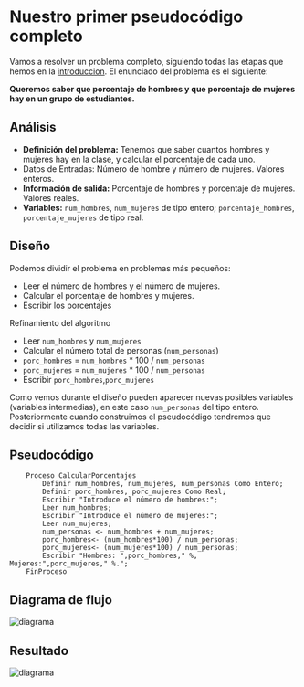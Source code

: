 # Nuestro primer pseudocódigo completo

Vamos a resolver un problema completo, siguiendo todas las etapas que hemos en la [introduccion](https://github.com/Ahmed2609/Pseudocodigo-PseInt?tab=readme-ov-file#Introducci%C3%B3n-a-la-programaci%C3%B3n). 
El enunciado del problema es el siguiente:

**Queremos saber que porcentaje de hombres y que porcentaje de mujeres hay en un grupo de estudiantes.**

## Análisis

* **Definición del problema:** Tenemos que saber cuantos hombres y mujeres hay en la clase, y calcular el porcentaje de cada uno.
* Datos de Entradas: Número de hombre y número de mujeres. Valores enteros.
* **Información de salida:** Porcentaje de hombres y porcentaje de mujeres. Valores reales.
* **Variables:** `num_hombres`, `num_mujeres` de tipo entero; `porcentaje_hombres`, `porcentaje_mujeres` de tipo real.

## Diseño

Podemos dividir el problema en problemas más pequeños:

* Leer el número de hombres y el número de mujeres.
* Calcular el porcentaje de hombres y mujeres.
* Escribir los porcentajes

Refinamiento del algoritmo

* Leer `num_hombres` y `num_mujeres`
* Calcular el número total de personas (`num_personas`)
* `porc_hombres` = `num_hombres` * 100 / `num_personas`
* `porc_mujeres` = `num_mujeres` * 100 / `num_personas`
* Escribir `porc_hombres`,`porc_mujeres`

Como vemos durante el diseño pueden aparecer nuevas posibles variables 
(variables intermedias), en este caso `num_personas` del tipo entero. Posteriormente cuando construimos el pseudocódigo tendremos que decidir si utilizamos todas las variables.

## Pseudocódigo
```papyrus
	Proceso CalcularPorcentajes
		Definir num_hombres, num_mujeres, num_personas Como Entero;
		Definir porc_hombres, porc_mujeres Como Real;
		Escribir "Introduce el número de hombres:";
		Leer num_hombres;
		Escribir "Introduce el número de mujeres:";
		Leer num_mujeres;
		num_personas <- num_hombres + num_mujeres;
		porc_hombres<- (num_hombres*100) / num_personas;
		porc_mujeres<- (num_mujeres*100) / num_personas;
		Escribir "Hombres: ",porc_hombres," %, Mujeres:",porc_mujeres," %.";
	FinProceso
```


## Diagrama de flujo

![diagrama](https://github.com/josedom24/curso_programacion/blob/master/curso/u14/img/diagrama.png?raw=true)

## Resultado
![diagrama](https://github.com/Ahmed2609/Imagenes/blob/main/EjemploCompleto.png?raw=true)
